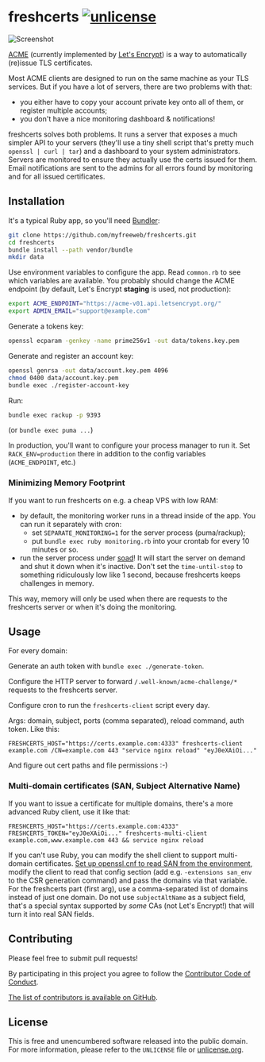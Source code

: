 # freshcerts [![unlicense](https://img.shields.io/badge/un-license-green.svg?style=flat)](http://unlicense.org)

![Screenshot](https://files.app.net/h02q76bXk.png)

[ACME](https://letsencrypt.github.io/acme-spec/) (currently implemented by [Let's Encrypt](https://letsencrypt.org)) is a way to automatically (re)issue TLS certificates.

Most ACME clients are designed to run on the same machine as your TLS services. 
But if you have a lot of servers, there are two problems with that:
- you either have to copy your account private key onto all of them, or register multiple accounts;
- you don't have a nice monitoring dashboard & notifications!

freshcerts solves both problems.
It runs a server that exposes a much simpler API to your servers (they'll use a tiny shell script that's pretty much `openssl | curl | tar`) and a dashboard to your system administrators.
Servers are monitored to ensure they actually use the certs issued for them.
Email notifications are sent to the admins for all errors found by monitoring and for all issued certificates.

## Installation

It's a typical Ruby app, so you'll need [Bundler](https://bundler.io):

```bash
git clone https://github.com/myfreeweb/freshcerts.git
cd freshcerts
bundle install --path vendor/bundle
mkdir data
```

Use environment variables to configure the app. Read `common.rb` to see which variables are available.
You probably should change the ACME endpoint (by default, Let's Encrypt **staging** is used, not production):

```bash
export ACME_ENDPOINT="https://acme-v01.api.letsencrypt.org/"
export ADMIN_EMAIL="support@example.com"
```

Generate a tokens key:

```bash
openssl ecparam -genkey -name prime256v1 -out data/tokens.key.pem
```

Generate and register an account key:

```bash
openssl genrsa -out data/account.key.pem 4096
chmod 0400 data/account.key.pem
bundle exec ./register-account-key
```

Run:

```bash
bundle exec rackup -p 9393
```

(or `bundle exec puma ...`)

In production, you'll want to configure your process manager to run it.
Set `RACK_ENV=production` there in addition to the config variables (`ACME_ENDPOINT`, etc.)

### Minimizing Memory Footprint

If you want to run freshcerts on e.g. a cheap VPS with low RAM:

- by default, the monitoring worker runs in a thread inside of the app. You can run it separately with cron:
  - set `SEPARATE_MONITORING=1` for the server process (puma/rackup);
  - put `bundle exec ruby monitoring.rb` into your crontab for every 10 minutes or so.
- run the server process under [soad](https://github.com/myfreeweb/soad)! It will start the server on demand and shut it down when it's inactive. Don't set the `time-until-stop` to something ridiculously low like 1 second, because freshcerts keeps challenges in memory.

This way, memory will only be used when there are requests to the freshcerts server or when it's doing the monitoring.

## Usage

For every domain:

Generate an auth token with `bundle exec ./generate-token`.

Configure the HTTP server to forward `/.well-known/acme-challenge/*` requests to the freshcerts server.

Configure cron to run the `freshcerts-client` script every day.

Args: domain, subject, ports (comma separated), reload command, auth token. Like this:

```
FRESHCERTS_HOST="https://certs.example.com:4333" freshcerts-client example.com /CN=example.com 443 "service nginx reload" "eyJ0eXAiOi..."
```

And figure out cert paths and file permissions :-)

### Multi-domain certificates (SAN, Subject Alternative Name)

If you want to issue a certificate for multiple domains, there's a more advanced Ruby client, use it like that:

```
FRESHCERTS_HOST="https://certs.example.com:4333" FRESHCERTS_TOKEN="eyJ0eXAiOi..." freshcerts-multi-client example.com,www.example.com 443 && service nginx reload
```

If you can't use Ruby, you can modify the shell client to support multi-domain certificates. [Set up openssl.cnf to read SAN from the environment](https://security.stackexchange.com/a/86999), modify the client to read that config section (add e.g. `-extensions san_env` to the CSR generation command) and pass the domains via that variable. For the freshcerts part (first arg), use a comma-separated list of domains instead of just one domain. Do not use `subjectAltName` as a subject field, that's a special syntax supported by *some* CAs (not Let's Encrypt!) that will turn it into real SAN fields.

## Contributing

Please feel free to submit pull requests!

By participating in this project you agree to follow the [Contributor Code of Conduct](http://contributor-covenant.org/version/1/4/).

[The list of contributors is available on GitHub](https://github.com/myfreeweb/freshcerts/graphs/contributors).

## License

This is free and unencumbered software released into the public domain.  
For more information, please refer to the `UNLICENSE` file or [unlicense.org](http://unlicense.org).
